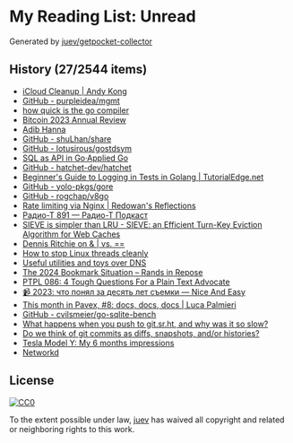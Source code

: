# My Reading List: Unread

Generated by [juev/getpocket-collector](https://github.com/juev/getpocket-collector)

## History (27/2544 items)

- [iCloud Cleanup | Andy Kong](https://andykong.org/blog/icloudconfusion)
- [GitHub - purpleidea/mgmt](https://github.com/purpleidea/mgmt)
- [how quick is the go compiler](https://flak.tedunangst.com/post/how-fast-is-the-go-compiler)
- [Bitcoin 2023 Annual Review](https://blog.lopp.net/bitcoin-2023-annual-review/)
- [Adib Hanna](https://profile.adibhanna.com)
- [GitHub - shuLhan/share](https://github.com/shuLhan/share)
- [GitHub - lotusirous/gostdsym](https://github.com/lotusirous/gostdsym)
- [SQL as API in Go·Applied Go](https://appliedgo.net/sqlasapi/)
- [GitHub - hatchet-dev/hatchet](https://github.com/hatchet-dev/hatchet)
- [Beginner's Guide to Logging in Tests in Golang | TutorialEdge.net](https://tutorialedge.net/golang/intro-to-logging-in-tests-golang/)
- [GitHub - yolo-pkgs/gore](https://github.com/yolo-pkgs/gore)
- [GitHub - rogchap/v8go](https://github.com/rogchap/v8go)
- [Rate limiting via Nginx | Redowan's Reflections](https://rednafi.com/go/rate_limiting_via_nginx/)
- [Радио-Т 891 — Радио-Т Подкаст](https://radio-t.com/p/2024/01/06/podcast-891/)
- [SIEVE is simpler than LRU - SIEVE: an Efficient Turn-Key Eviction Algorithm for Web Caches](https://cachemon.github.io/SIEVE-website/blog/2023/12/17/sieve-is-simpler-than-lru/)
- [Dennis Ritchie on & | vs. ==](https://www.lysator.liu.se/c/dmr-on-or.html)
- [How to stop Linux threads cleanly](https://mazzo.li/posts/stopping-linux-threads.html)
- [Useful utilities and toys over DNS](https://www.dns.toys/)
- [The 2024 Bookmark Situation – Rands in Repose](https://randsinrepose.com/archives/the-2024-bookmark-situation/)
- [PTPL 086: 4 Tough Questions For a Plain Text Advocate](https://blog.plaintextpaperless.com/p/ptpl086-tough-questions-for-plain-text-advocates)
- [📹 2023: что понял за десять лет съемки — Nice And Easy](https://www.niceandeasy.me/daily/2023)
- [This month in Pavex, #8: docs, docs, docs | Luca Palmieri](https://www.lpalmieri.com/posts/this-month-in-pavex-08/)
- [GitHub - cvilsmeier/go-sqlite-bench](https://github.com/cvilsmeier/go-sqlite-bench)
- [What happens when you push to git.sr.ht, and why was it so slow?](https://sourcehut.org/blog/2019-11-22-what-happens-on-git-push)
- [Do we think of git commits as diffs, snapshots, and/or histories?](https://jvns.ca/blog/2024/01/05/do-we-think-of-git-commits-as-diffs--snapshots--or-histories/)
- [Tesla Model Y: My 6 months impressions](https://arslan.io/2024/01/08/tesla-model-y-my-6-months-impressions/)
- [Networkd](https://networkd.eu)

## License

[![CC0](https://mirrors.creativecommons.org/presskit/buttons/88x31/svg/cc-zero.svg)](https://creativecommons.org/publicdomain/zero/1.0/)

To the extent possible under law, [juev](https://github.com/juev) has waived all copyright and related or neighboring rights to this work.
